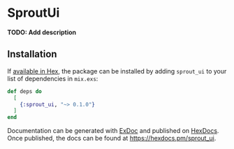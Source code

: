 # SproutUi

**TODO: Add description**

## Installation

If [available in Hex](https://hex.pm/docs/publish), the package can be installed
by adding `sprout_ui` to your list of dependencies in `mix.exs`:

```elixir
def deps do
  [
    {:sprout_ui, "~> 0.1.0"}
  ]
end
```

Documentation can be generated with [ExDoc](https://github.com/elixir-lang/ex_doc)
and published on [HexDocs](https://hexdocs.pm). Once published, the docs can
be found at <https://hexdocs.pm/sprout_ui>.

